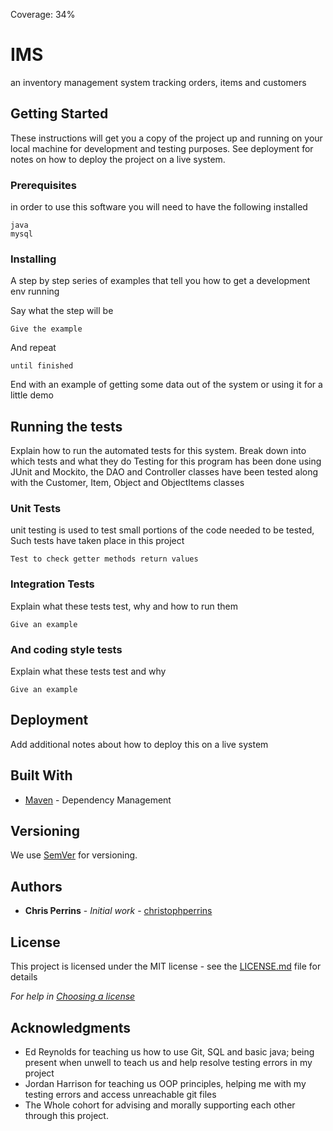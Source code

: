 Coverage: 34%
# IMS

an inventory management system tracking orders, items and customers

## Getting Started

These instructions will get you a copy of the project up and running on your local machine for development and testing purposes. See deployment for notes on how to deploy the project on a live system.

### Prerequisites

in order to use this software you will need to have the following installed

```
java
mysql
```

### Installing

A step by step series of examples that tell you how to get a development env running

Say what the step will be

```
Give the example
```

And repeat

```
until finished
```

End with an example of getting some data out of the system or using it for a little demo

## Running the tests

Explain how to run the automated tests for this system. Break down into which tests and what they do
Testing for this program has been done using JUnit and Mockito, the DAO and Controller classes have been tested along with the Customer, Item, Object and ObjectItems classes

### Unit Tests 

unit testing is used to test small portions of the code needed to be tested, Such tests have taken place in this project

```
Test to check getter methods return values 
```

### Integration Tests 
Explain what these tests test, why and how to run them

```
Give an example
```

### And coding style tests

Explain what these tests test and why

```
Give an example
```

## Deployment

Add additional notes about how to deploy this on a live system

## Built With

* [Maven](https://maven.apache.org/) - Dependency Management

## Versioning

We use [SemVer](http://semver.org/) for versioning.

## Authors

* **Chris Perrins** - *Initial work* - [christophperrins](https://github.com/christophperrins)

## License

This project is licensed under the MIT license - see the [LICENSE.md](LICENSE.md) file for details 

*For help in [Choosing a license](https://choosealicense.com/)*

## Acknowledgments

* Ed Reynolds for teaching us how to use Git, SQL and basic java; being present when unwell to teach us and help resolve testing errors in my project
* Jordan Harrison for teaching us OOP principles, helping me with my testing errors and access unreachable git files
* The Whole cohort for advising and morally supporting each other through this project. 
